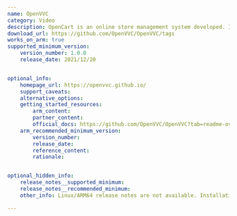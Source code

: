 ```yaml
---
name: OpenVVC
category: Video
description: OpenCart is an online store management system developed. It is PHP-based, using a MySQLi or PostgreSQL database and HTML components.
download_url: https://github.com/OpenVVC/OpenVVC/tags
works_on_arm: true
supported_minimum_version:
    version_number: 1.0.0
    release_date: 2021/12/20


optional_info:
    homepage_url: https://openvvc.github.io/
    support_caveats:
    alternative_options:
    getting_started_resources:
        arm_content:
        partner_content:
        official_docs: https://github.com/OpenVVC/OpenVVC?tab=readme-ov-file#compiling-openvvc
    arm_recommended_minimum_version:
        version_number:
        release_date:
        reference_content:
        rationale:


optional_hidden_info:
    release_notes__supported_minimum:
    release_notes__recommended_minimum:
    other_info: Linux/ARM64 release notes are not available. Installation and testing are done via the tar.

---
```

